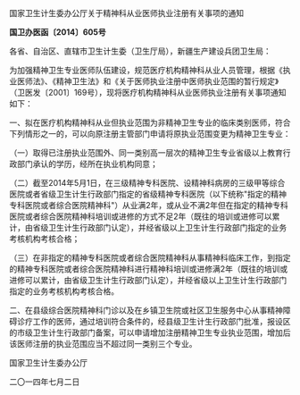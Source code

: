 国家卫生计生委办公厅关于精神科从业医师执业注册有关事项的通知

**国卫办医函〔2014〕605号**

各省、自治区、直辖市卫生计生委（卫生厅局），新疆生产建设兵团卫生局：

为加强精神卫生专业医师队伍建设，规范医疗机构精神科从业人员管理，根据《执业医师法》、《精神卫生法》和《关于医师执业注册中医师执业范围的暂行规定》（卫医发〔2001〕169号），现将医疗机构精神科从业医师执业注册有关事项通知如下：

一、拟在医疗机构精神科从业但执业范围为非精神卫生专业的临床类别医师，符合下列情形之一的，可以向原注册主管部门申请将原执业范围变更为精神卫生专业：

（一）取得已注册执业范围外、同一类别高一层次的精神卫生专业省级以上教育行政部门承认的学历，经所在执业机构同意；

（二）截至2014年5月1日，在三级精神专科医院、设精神科病房的三级甲等综合医院或者省级卫生计生行政部门指定的省级精神专科医院（以下统称"指定的精神专科医院或者综合医院精神科"）从业满2年，或从业不满2年但在指定的精神专科医院或者综合医院精神科培训或进修的方式不足2年（既往的培训或进修可以累计，由省级卫生计生行政部门认定），并经省级以上卫生计生行政部门指定的业务考核机构考核合格；

（三）在非指定的精神专科医院或者综合医院精神科从事精神科临床工作，到指定的精神专科医院或者综合医院精神科进行精神科培训或进修满2年（既往的培训或进修可以累计，由省级卫生计生行政部门认定），并经省级以上卫生计生行政部门指定的业务考核机构考核合格。

二、在县级综合医院精神科门诊以及在乡镇卫生院或社区卫生服务中心从事精神障碍诊疗工作的医师，通过培训符合条件的，经县级卫生计生行政部门批准，报设区的市级卫生计生行政部门备案，可以申请增加注册精神卫生专业执业范围，增加后该医师注册的执业范围应当不超过同一类别三个专业。

国家卫生计生委办公厅

二〇一四年七月二日